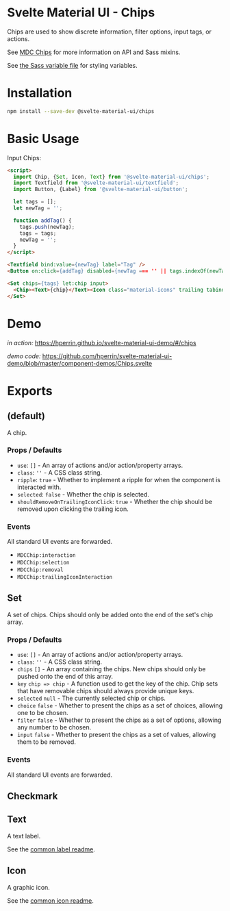 # Svelte Material UI - Chips

Chips are used to show discrete information, filter options, input tags, or actions.

See [MDC Chips](https://material.io/develop/web/components/chips/) for more information on API and Sass mixins.

See [the Sass variable file](https://github.com/material-components/material-components-web/blob/v3.1.1/packages/mdc-chips/_variables.scss) for styling variables.

# Installation

```sh
npm install --save-dev @svelte-material-ui/chips
```

# Basic Usage

Input Chips:

```html
<script>
  import Chip, {Set, Icon, Text} from '@svelte-material-ui/chips';
  import Textfield from '@svelte-material-ui/textfield';
  import Button, {Label} from '@svelte-material-ui/button';

  let tags = [];
  let newTag = '';

  function addTag() {
    tags.push(newTag);
    tags = tags;
    newTag = '';
  }
</script>

<Textfield bind:value={newTag} label="Tag" />
<Button on:click={addTag} disabled={newTag === '' || tags.indexOf(newTag) !== -1}><Label>Add</Label></Button>

<Set chips={tags} let:chip input>
  <Chip><Text>{chip}</Text><Icon class="material-icons" trailing tabindex="0">cancel</Icon></Chip>
</Set>
```

# Demo

*in action:* https://hperrin.github.io/svelte-material-ui-demo/#/chips

*demo code:* https://github.com/hperrin/svelte-material-ui-demo/blob/master/component-demos/Chips.svelte

# Exports

## (default)

A chip.

### Props / Defaults

* `use`: `[]` - An array of actions and/or action/property arrays.
* `class`: `''` - A CSS class string.
* `ripple`: `true` - Whether to implement a ripple for when the component is interacted with.
* `selected`: `false` - Whether the chip is selected.
* `shouldRemoveOnTrailingIconClick`: `true` - Whether the chip should be removed upon clicking the trailing icon.

### Events

All standard UI events are forwarded.

* `MDCChip:interaction`
* `MDCChip:selection`
* `MDCChip:removal`
* `MDCChip:trailingIconInteraction`

## Set

A set of chips. Chips should only be added onto the end of the set's chip array.

### Props / Defaults

* `use`: `[]` - An array of actions and/or action/property arrays.
* `class`: `''` - A CSS class string.
* `chips` `[]` - An array containing the chips. New chips should only be pushed onto the end of this array.
* `key` `chip => chip` - A function used to get the key of the chip. Chip sets that have removable chips should always provide unique keys.
* `selected` `null` - The currently selected chip or chips.
* `choice` `false` - Whether to present the chips as a set of choices, allowing one to be chosen.
* `filter` `false` - Whether to present the chips as a set of options, allowing any number to be chosen.
* `input` `false` - Whether to present the chips as a set of values, allowing them to be removed.

### Events

All standard UI events are forwarded.

## Checkmark

## Text

A text label.

See the [common label readme](https://github.com/hperrin/svelte-material-ui/blob/master/common/README.md#label).

## Icon

A graphic icon.

See the [common icon readme](https://github.com/hperrin/svelte-material-ui/blob/master/common/README.md#icon).